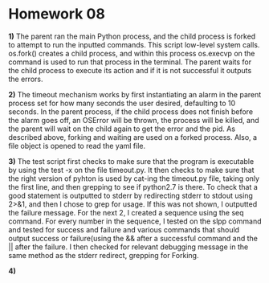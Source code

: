 Homework 08
===========

**1)** The parent ran the main Python process, and the child process is forked to attempt to run the inputted commands.  This script low-level system calls.  os.fork() creates a child process, and within this process os.execvp on the command is used to run that process in the terminal.  The parent waits for the child process to execute its action and if it is not successful it outputs the errors.

**2)** The timeout mechanism works by first instantiating an alarm in the parent process set for how many seconds the user desired, defaulting to 10 seconds.  In the parent process, if the child process does not finish before the alarm goes off, an OSError will be thrown, the process will be killed, and the parent will wait on the child again to get the error and the pid.  As described above, forking and waiting are used on a forked process.  Also, a file object is opened to read the yaml file.  

**3)** The test script first checks to make sure that the program is executable by using the test -x on the file timeout.py.  It then checks to make sure that the right version of pyhton is used by cat-ing the timeout.py file, taking only the first line, and then grepping to see if python2.7 is there.  To check that a good statement is outputted to stderr by redirecting stderr to stdout using 2>&1, and then I chose to grep for usage.  If this was not shown, I outputted the failure message.  For the next 2, I created a sequence using the seq command.  For every number in the sequence, I tested on the slpp command and tested for success and failure and various commands that should output success or failure(using the && after a successful command and the || after the failure.  I then checked for relevant debugging message in the same method as the stderr redirect, grepping for Forking.

**4)** 
